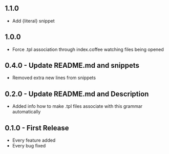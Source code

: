 ## 1.1.0
* Add {literal} snippet

## 1.0.0 
* Force .tpl association through index.coffee watching files being opened

## 0.4.0 - Update README.md and snippets
* Removed extra new lines from snippets

## 0.2.0 - Update README.md and Description
* Added info how to make .tpl files associate with this grammar automatically

## 0.1.0 - First Release
* Every feature added
* Every bug fixed
